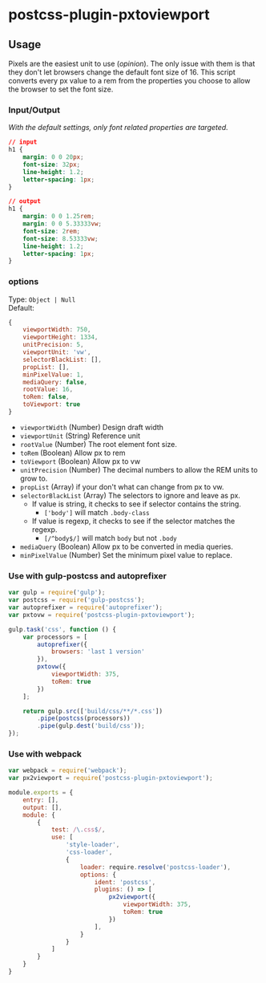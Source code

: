 # postcss-plugin-pxtoviewport

## Usage

Pixels are the easiest unit to use (*opinion*). The only issue with them is that they don't let browsers change the default font size of 16. This script converts every px value to a rem from the properties you choose to allow the browser to set the font size.


### Input/Output

*With the default settings, only font related properties are targeted.*

```css
// input
h1 {
    margin: 0 0 20px;
    font-size: 32px;
    line-height: 1.2;
    letter-spacing: 1px;
}

// output
h1 {
    margin: 0 0 1.25rem;
    margin: 0 0 5.33333vw;
    font-size: 2rem;
    font-size: 8.53333vw;
    line-height: 1.2;
    letter-spacing: 1px;
}
```

### options

Type: `Object | Null`  
Default:
```js
{
    viewportWidth: 750,    
    viewportHeight: 1334,  
    unitPrecision: 5,      
    viewportUnit: 'vw',    
    selectorBlackList: [], 
    propList: [],            
    minPixelValue: 1,      
    mediaQuery: false, 
    rootValue: 16,      
    toRem: false,       
    toViewport: true    
}
```

- `viewportWidth` (Number) Design draft width
- `viewportUnit` (String) Reference unit
- `rootValue` (Number) The root element font size.
- `toRem` (Boolean) Allow px to rem
- `toViewport` (Boolean) Allow px to vw
- `unitPrecision` (Number) The decimal numbers to allow the REM units to grow to.
- `propList` (Array) if your don't what can change from px to vw.
- `selectorBlackList` (Array) The selectors to ignore and leave as px.
    - If value is string, it checks to see if selector contains the string.
        - `['body']` will match `.body-class`
    - If value is regexp, it checks to see if the selector matches the regexp.
        - `[/^body$/]` will match `body` but not `.body`
- `mediaQuery` (Boolean) Allow px to be converted in media queries.
- `minPixelValue` (Number) Set the minimum pixel value to replace.


### Use with gulp-postcss and autoprefixer

```js
var gulp = require('gulp');
var postcss = require('gulp-postcss');
var autoprefixer = require('autoprefixer');
var pxtovw = require('postcss-plugin-pxtoviewport');

gulp.task('css', function () {
    var processors = [
        autoprefixer({
            browsers: 'last 1 version'
        }),
        pxtovw({
            viewportWidth: 375,
            toRem: true
        })
    ];

    return gulp.src(['build/css/**/*.css'])
        .pipe(postcss(processors))
        .pipe(gulp.dest('build/css'));
});
```

### Use with webpack
```js
var webpack = require('webpack');
var px2viewport = require('postcss-plugin-pxtoviewport');

module.exports = {
    entry: [],
    output: [],
    module: {
        {
            test: /\.css$/,
            use: [
                'style-loader',
                'css-loader',
                {
                    loader: require.resolve('postcss-loader'),
                    options: {
                        ident: 'postcss',
                        plugins: () => [
                            px2viewport({
                                viewportWidth: 375,
                                toRem: true
                            })
                        ],
                    }
                }
            ]
        }
    }
}
```